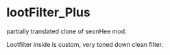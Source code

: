 # lootFilter_Plus
partially translated clone of seonHee mod.

Lootfilter inside is custom, very toned down clean filter.
